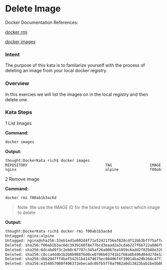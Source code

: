 # Delete Image

Docker Documentation References:

[docker rmi](https://docs.docker.com/engine/reference/commandline/rmi/)

[docker images](https://docs.docker.com/engine/reference/commandline/images/)

### Intent

The purpose of this kata is to familarize yourself with the process of deleting an image from your local docker registry.

### Overview

In this exercies we will list the images on in the local registry and then delete one.

### Kata Steps

1 List Images

**Command:**

```bash
docker images
```

**Output:**

```bash
thought:DockerKata rich$ docker images
REPOSITORY                                   TAG                 IMAGE ID            CREATED             SIZE
nginx                                        alpine              f00ab1b3ac6d        2 weeks ago         15.5 MB
```

2 Remove image

**Command:**

```bash
docker rmi f00ab1b3ac6d
```

> Note: We use the IMAGE ID for the listed image to select which image to delete

**Output:**

```bash
thought:DockerKata rich$ docker rmi f00ab1b3ac6d
Untagged: nginx:alpine
Untagged: nginx@sha256:33eb1ed1e802d4f71e52421f56af028cdf12bb3bfff5affeaf5bf0e328ffa1bc
Deleted: sha256:f00ab1b3ac6dc3939160f8e77bcd3eaad2a3cdab227f6b722a886f00ba30cf2f
Deleted: sha256:6dcabd9f3c2eb0c67787c345af26a8067ea1059c6add2f82b48e3202ee5da5d3
Deleted: sha256:c8cca4ddb1b2b8b988f6d0ce0706b03741b1f68a8b496d04d278e525c166e918
Deleted: sha256:dbb2947ff4baf54251b41474675ec80406f4f39014ba2db264c47f35cd9ce32c
Deleted: sha256:e154057080f406372ebecadc0bfb5ff8a7982a0d13823bab1be5b86926c6f860
```
